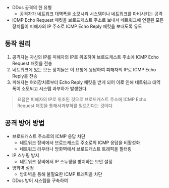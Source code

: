 - DDos 공격의 한 유형
	- 공격자가 네트워크 대역폭을 소모시켜 시스템이나 네트워크를 마비시키는 공격
- ICMP Echo Request 패킷을 브로드캐스트 주소로 보내서 네트워크에 연결된 모든 장치들이 피해자의 IP 주소로 ICMP Echo Reply 패킷을 보내도록 유도


## 동작 원리
1. 공격자는 자신의 IP를 피해자의 IP로 위조하여 브로드캐스트 주소에 ICMP Echo Request 패킷을 전송
2. 네트워크에 있는 모든 장치들은 이 요청에 응답하여 피해자의 IP로 ICMP Echo Reply를 전송
3. 피해자는 여러장치로부터 Echo Reply 패킷을 받게 되어 이로 인해 네트워크 대역폭이 소모되고 시스템 과부하가 발생한다.

> 요점은 피해자의 IP로 위조된 것으로 브로드캐스트 주소에 ICMP Echo Request 패킷을 통해서과부하를 일으킨다는 것이다

## 공격 방어 방법
- 브로드캐스트 주소로의 ICMP 응답 차단
	- 네트워크 장비에서 브로드캐스트 주소로의 ICMP 응답을 비활성화
	- 네트워크 라우터나 방화벽에서 브로드캐스트 트래픽을 필터링
- IP 스누핑 방지
	- 네트워크 장비에서 IP 스누핑을 방지하는 보안 설정
- 방화벽 설정
	- 방화벽을 통해 불필요한 ICMP 트래픽을 차단
- DDos 방어 시스템을 구축하여